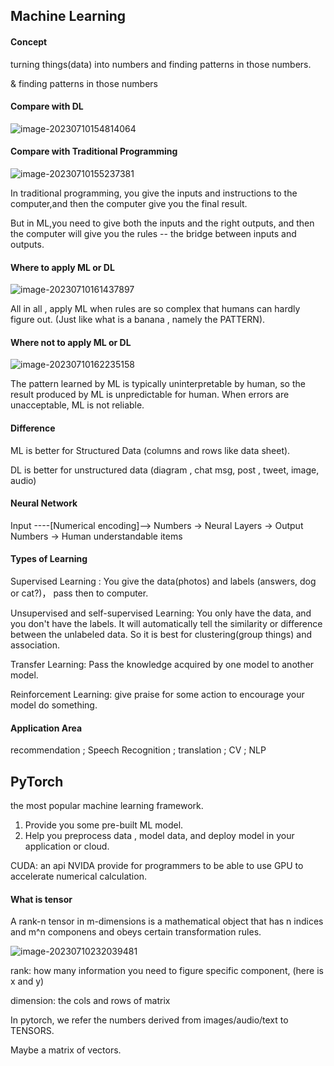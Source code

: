 ## Machine Learning

#### Concept

 turning things(data) into numbers and finding patterns in those numbers.

& finding patterns in those numbers

#### Compare with DL

![image-20230710154814064](C:\Users\卫清渠\AppData\Roaming\Typora\typora-user-images\image-20230710154814064.png)

#### Compare with Traditional Programming

![image-20230710155237381](C:\Users\卫清渠\AppData\Roaming\Typora\typora-user-images\image-20230710155237381.png)

In traditional programming, you give the inputs and instructions to the computer,and then the computer give you the final result.

But in ML,you need to give both the inputs and the right outputs, and then the computer will give you the rules -- the bridge between inputs and outputs.

#### Where to apply ML or DL

![image-20230710161437897](C:\Users\卫清渠\AppData\Roaming\Typora\typora-user-images\image-20230710161437897.png)

All in all , apply ML when rules are so complex that humans can hardly figure out. (Just like what is a banana , namely the PATTERN).

#### Where not to apply ML or DL

![image-20230710162235158](C:\Users\卫清渠\AppData\Roaming\Typora\typora-user-images\image-20230710162235158.png)

The pattern learned by ML is typically uninterpretable by human, so the result produced by ML is unpredictable for human. When errors are unacceptable, ML is not reliable.

#### Difference

ML is better for Structured Data (columns and rows like data sheet).

DL is better for unstructured data (diagram , chat msg, post , tweet, image, audio)

#### Neural Network

Input ----[Numerical encoding]--> Numbers -> Neural Layers -> Output Numbers -> Human understandable items

#### Types of Learning

Supervised Learning : You give the data(photos) and labels (answers, dog or cat?)， pass then to computer.

Unsupervised and self-supervised Learning: You only have the data, and you don't have the labels. It will automatically tell the similarity or difference between the unlabeled data. So it is best for clustering(group things) and association.

Transfer Learning: Pass the knowledge acquired by one model to another model.

Reinforcement Learning: give praise for some action to encourage your model do something.

#### Application Area

recommendation ; Speech Recognition ; translation ; CV ; NLP

## PyTorch

the most popular machine learning framework.

1. Provide you some pre-built ML model.
2. Help you preprocess data , model data, and deploy model in your application or cloud.

CUDA: an api NVIDA provide for programmers to be able to use GPU to accelerate numerical calculation.

#### What is tensor

A rank-n tensor in m-dimensions is a mathematical object that has n indices and m^n componens and obeys certain transformation rules.

![image-20230710232039481](C:\Users\卫清渠\AppData\Roaming\Typora\typora-user-images\image-20230710232039481.png)

rank: how many information you need to figure specific component, (here is x and y)

dimension: the cols and rows of matrix

In pytorch, we refer the numbers derived from images/audio/text to TENSORS.

Maybe a matrix of vectors.  